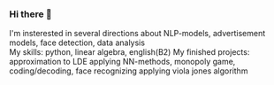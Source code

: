 ### Hi there 👋

I'm insterested in several directions about NLP-models, advertisement models, face detection, data analysis  
My skills: python, linear algebra, english(B2)
My finished projects: approximation to LDE applying NN-methods, monopoly game, coding/decoding, face recognizing applying viola jones algorithm


